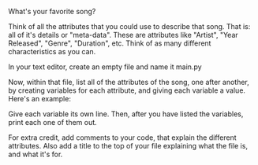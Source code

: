 What's your favorite song?

Think of all the attributes that you could use to describe that song. That is: all of it's details or "meta-data". These are attributes like "Artist", "Year Released", "Genre", "Duration", etc. Think of as many different characteristics as you can.

In your text editor, create an empty file and name it main.py

Now, within that file, list all of the attributes of the song, one after another, by creating variables for each attribute, and giving each variable a value. Here's an example:

Give each variable its own line. Then, after you have listed the variables, print each one of them out.

For extra credit, add comments to your code, that explain the different attributes. Also add a title to the top of your file explaining what the file is, and what it's for.